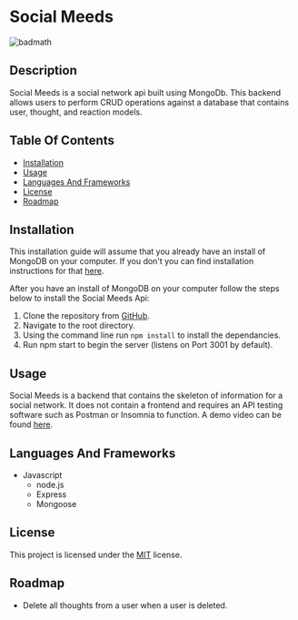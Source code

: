 # Social Meeds

![badmath](https://img.shields.io/badge/License-MIT-informational)

## Description

Social Meeds is a social network api built using MongoDb. This backend allows users to perform CRUD operations against a database that contains user, thought, and reaction models.

## Table Of Contents

* [Installation](#installation)
* [Usage](#usage)
* [Languages And Frameworks](#languages-and-frameworks)
* [License](#license)
* [Roadmap](#roadmap)

## Installation

This installation guide will assume that you already have an install of MongoDB on your computer. If you don't you can find installation instructions for that [here](https://docs.mongodb.com/manual/installation/).

After you have an install of MongoDB on your computer follow the steps below to install the Social Meeds Api:

1. Clone the repository from [GitHub](https://github.com/Tutor78/social-meeds).
2. Navigate to the root directory.
3. Using the command line run ```npm install``` to install the dependancies.
4. Run npm start to begin the server (listens on Port 3001 by default).

## Usage

Social Meeds is a backend that contains the skeleton of information for a social network. It does not contain a frontend and requires an API testing software such as Postman or Insomnia to function. A demo video can be found [here](https://watch.screencastify.com/v/q6MJ71uXWTCAtnzIhuZM).

## Languages And Frameworks

* Javascript
    * node.js
    * Express
    * Mongoose

## License

This project is licensed under the [MIT](LICENSE) license.

## Roadmap

* Delete all thoughts from a user when a user is deleted.